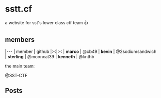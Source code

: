 
# sstt.cf
a website for sst's lower class ctf team :thumbsup:

## members

|---
| member | github
|:-:|:-:
| **marco** | @cb49 
| **kevin** | @2sodiumsandwich 
| **sterling** | @mooncat39 
| **kenneth** | @knthb 


the main team: 

@SST-CTF  

## Posts